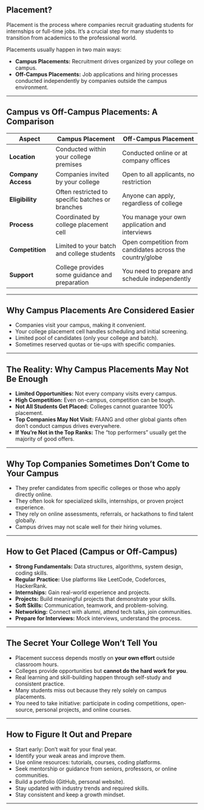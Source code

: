 
##  Placement?

Placement is the process where companies recruit graduating students for internships or full-time jobs. It’s a crucial step for many students to transition from academics to the professional world.

Placements usually happen in two main ways:

* **Campus Placements:** Recruitment drives organized by your college on campus.
* **Off-Campus Placements:** Job applications and hiring processes conducted independently by companies outside the campus environment.

---

## Campus vs Off-Campus Placements: A Comparison

| Aspect             | Campus Placement                                 | Off-Campus Placement                                      |
| ------------------ | ------------------------------------------------ | --------------------------------------------------------- |
| **Location**       | Conducted within your college premises           | Conducted online or at company offices                    |
| **Company Access** | Companies invited by your college                | Open to all applicants, no restriction                    |
| **Eligibility**    | Often restricted to specific batches or branches | Anyone can apply, regardless of college                   |
| **Process**        | Coordinated by college placement cell            | You manage your own application and interviews            |
| **Competition**    | Limited to your batch and college students       | Open competition from candidates across the country/globe |
| **Support**        | College provides some guidance and preparation   | You need to prepare and schedule independently            |

---

## Why Campus Placements Are Considered Easier

* Companies visit your campus, making it convenient.
* Your college placement cell handles scheduling and initial screening.
* Limited pool of candidates (only your college and batch).
* Sometimes reserved quotas or tie-ups with specific companies.

---

## The Reality: Why Campus Placements May Not Be Enough

* **Limited Opportunities:** Not every company visits every campus.
* **High Competition:** Even on-campus, competition can be tough.
* **Not All Students Get Placed:** Colleges cannot guarantee 100% placement.
* **Top Companies May Not Visit:** FAANG and other global giants often don’t conduct campus drives everywhere.
* **If You’re Not in the Top Ranks:** The “top performers” usually get the majority of good offers.

---

## Why Top Companies Sometimes Don’t Come to Your Campus

* They prefer candidates from specific colleges or those who apply directly online.
* They often look for specialized skills, internships, or proven project experience.
* They rely on online assessments, referrals, or hackathons to find talent globally.
* Campus drives may not scale well for their hiring volumes.

---

## How to Get Placed (Campus or Off-Campus)

* **Strong Fundamentals:** Data structures, algorithms, system design, coding skills.
* **Regular Practice:** Use platforms like LeetCode, Codeforces, HackerRank.
* **Internships:** Gain real-world experience and projects.
* **Projects:** Build meaningful projects that demonstrate your skills.
* **Soft Skills:** Communication, teamwork, and problem-solving.
* **Networking:** Connect with alumni, attend tech talks, join communities.
* **Prepare for Interviews:** Mock interviews, understand the process.

---

## The Secret Your College Won’t Tell You

* Placement success depends mostly on **your own effort** outside classroom hours.
* Colleges provide opportunities but **cannot do the hard work for you**.
* Real learning and skill-building happen through self-study and consistent practice.
* Many students miss out because they rely solely on campus placements.
* You need to take initiative: participate in coding competitions, open-source, personal projects, and online courses.

---

## How to Figure It Out and Prepare

* Start early: Don’t wait for your final year.
* Identify your weak areas and improve them.
* Use online resources: tutorials, courses, coding platforms.
* Seek mentorship or guidance from seniors, professors, or online communities.
* Build a portfolio (GitHub, personal website).
* Stay updated with industry trends and required skills.
* Stay consistent and keep a growth mindset.

---
